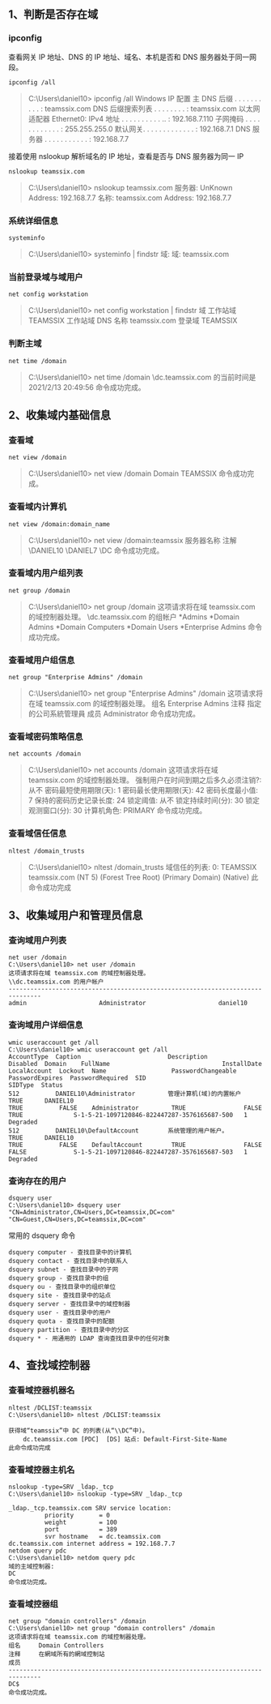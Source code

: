
## 1、判断是否存在域

### ipconfig

查看网关 IP 地址、DNS 的 IP 地址、域名、本机是否和 DNS 服务器处于同一网段。

```text
ipconfig /all
```

>C:\Users\daniel10> ipconfig /all
Windows IP 配置
   主 DNS 后缀 . . . . . . . . . .  : teamssix.com
   DNS 后缀搜索列表  . . . . . . . . : teamssix.com
以太网适配器 Ethernet0:
   IPv4 地址 . . . . . . . . . . .. : 192.168.7.110
   子网掩码  . . . . . . . . . . . . : 255.255.255.0
   默认网关. . . . . . . . . . . . . : 192.168.7.1
   DNS 服务器  . . . . . . . . . . . : 192.168.7.7

接着使用 nslookup 解析域名的 IP 地址，查看是否与 DNS 服务器为同一 IP

```text
nslookup teamssix.com
```

>C:\Users\daniel10> nslookup teamssix.com
>服务器:  UnKnown
>Address:  192.168.7.7
>名称:    teamssix.com
>Address:  192.168.7.7

### 系统详细信息

```text
systeminfo
```

>C:\Users\daniel10> systeminfo | findstr 域:
>域: teamssix.com

### 当前登录域与域用户

```text
net config workstation
```

>C:\Users\daniel10> net config workstation | findstr 域
>工作站域                    TEAMSSIX
>工作站域 DNS 名称            teamssix.com
>登录域                      TEAMSSIX

### 判断主域

```text
net time /domain
```

>C:\Users\daniel10> net time /domain
>\\dc.teamssix.com 的当前时间是 2021/2/13 20:49:56
>命令成功完成。

## 2、收集域内基础信息

### 查看域

```text
net view /domain
```

>C:\Users\daniel10> net view /domain
>Domain
>TEAMSSIX
>命令成功完成。


### 查看域内计算机

```text
net view /domain:domain_name
```

>C:\Users\daniel10> net view /domain:teamssix
>服务器名称            注解
>\\DANIEL10
>\\DANIEL7
>\\DC
>命令成功完成。

### 查看域内用户组列表

```text
net group /domain
```

>C:\Users\daniel10> net group /domain
>这项请求将在域 teamssix.com 的域控制器处理。
>\\dc.teamssix.com 的组帐户
>*Admins
>*Domain Admins
>*Domain Computers
>*Domain Users
>*Enterprise Admins
>命令成功完成。

### 查看域用户组信息

```text
net group "Enterprise Admins" /domain
```

>C:\Users\daniel10> net group "Enterprise Admins" /domain
>这项请求将在域 teamssix.com 的域控制器处理。
>组名     Enterprise Admins
>注释     指定的公司系統管理員
>成员
>Administrator
>命令成功完成。

### 查看域密码策略信息

```text
net accounts /domain
```

>C:\Users\daniel10> net accounts /domain
>这项请求将在域 teamssix.com 的域控制器处理。
>强制用户在时间到期之后多久必须注销?:     从不
>密码最短使用期限(天):                  1
>密码最长使用期限(天):                  42
>密码长度最小值:                        7
>保持的密码历史记录长度:                 24
>锁定阈值:                            从不
>锁定持续时间(分):                      30
>锁定观测窗口(分):                      30
>计算机角色:                           PRIMARY
>命令成功完成。

### 查看域信任信息

```text
nltest /domain_trusts
```

>C:\Users\daniel10> nltest /domain_trusts
>域信任的列表:
>	0: TEAMSSIX teamssix.com (NT 5) (Forest Tree Root) (Primary Domain) (Native)
>此命令成功完成

## 3、收集域用户和管理员信息

### 查询域用户列表

```text
net user /domain
C:\Users\daniel10> net user /domain
这项请求将在域 teamssix.com 的域控制器处理。
\\dc.teamssix.com 的用户帐户
-------------------------------------------------------------------------------
admin                    Administrator                    daniel10
```

### 查询域用户详细信息

```text
wmic useraccount get /all
C:\Users\daniel10> wmic useraccount get /all
AccountType  Caption                        Description                                                     Disabled  Domain    FullName                               InstallDate  LocalAccount  Lockout  Name                  PasswordChangeable  PasswordExpires  PasswordRequired  SID                                            SIDType  Status
512          DANIEL10\Administrator         管理计算机(域)的内置帐户                                        TRUE      DANIEL10                                                      TRUE          FALSE    Administrator         TRUE                FALSE            TRUE              S-1-5-21-1097120846-822447287-3576165687-500   1        Degraded
512          DANIEL10\DefaultAccount        系统管理的用户帐户。                                            TRUE      DANIEL10                                                      TRUE          FALSE    DefaultAccount        TRUE                FALSE            FALSE             S-1-5-21-1097120846-822447287-3576165687-503   1        Degraded
```

### 查询存在的用户

```text
dsquery user
C:\Users\daniel10> dsquery user
"CN=Administrator,CN=Users,DC=teamssix,DC=com"
"CN=Guest,CN=Users,DC=teamssix,DC=com"
```

常用的 dsquery 命令

```text
dsquery computer - 查找目录中的计算机
dsquery contact - 查找目录中的联系人
dsquery subnet - 查找目录中的子网
dsquery group - 查找目录中的组
dsquery ou - 查找目录中的组织单位
dsquery site - 查找目录中的站点
dsquery server - 查找目录中的域控制器
dsquery user - 查找目录中的用户
dsquery quota - 查找目录中的配额
dsquery partition - 查找目录中的分区
dsquery * - 用通用的 LDAP 查询查找目录中的任何对象
```

## 4、查找域控制器

### 查看域控器机器名

```text
nltest /DCLIST:teamssix
C:\Users\daniel10> nltest /DCLIST:teamssix

获得域“teamssix”中 DC 的列表(从“\\DC”中)。
    dc.teamssix.com [PDC]  [DS] 站点: Default-First-Site-Name
此命令成功完成
```

### 查看域控器主机名

```text
nslookup -type=SRV _ldap._tcp
C:\Users\daniel10> nslookup -type=SRV _ldap._tcp

_ldap._tcp.teamssix.com SRV service location:
          priority       = 0
          weight         = 100
          port           = 389
          svr hostname   = dc.teamssix.com
dc.teamssix.com internet address = 192.168.7.7
netdom query pdc
C:\Users\daniel10> netdom query pdc
域的主域控制器:
DC
命令成功完成。
```

### 查看域控器组

```text
net group "domain controllers" /domain
C:\Users\daniel10> net group "domain controllers" /domain
这项请求将在域 teamssix.com 的域控制器处理。
组名     Domain Controllers
注释     在網域所有的網域控制站
成员
-------------------------------------------------------------------------------
DC$
命令成功完成。
```